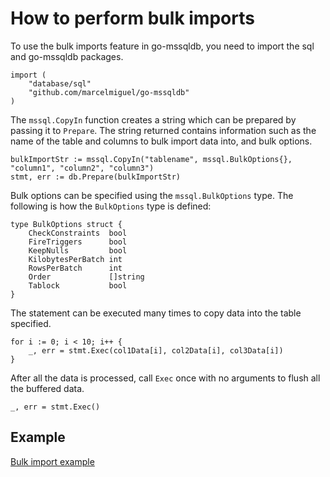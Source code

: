 # How to perform bulk imports

To use the bulk imports feature in go-mssqldb, you need to import the sql and go-mssqldb packages.

```
import (
    "database/sql"
    "github.com/marcelmiguel/go-mssqldb"
)
```

The `mssql.CopyIn` function creates a string which can be prepared by passing it to `Prepare`. The string returned contains information such as the name of the table and columns to bulk import data into, and bulk options.

```
bulkImportStr := mssql.CopyIn("tablename", mssql.BulkOptions{}, "column1", "column2", "column3")
stmt, err := db.Prepare(bulkImportStr)
```

Bulk options can be specified using the `mssql.BulkOptions` type. The following is how the `BulkOptions` type is defined:

```
type BulkOptions struct {
    CheckConstraints  bool
    FireTriggers      bool
    KeepNulls         bool
    KilobytesPerBatch int
    RowsPerBatch      int
    Order             []string
    Tablock           bool
}
```

The statement can be executed many times to copy data into the table specified.

```
for i := 0; i < 10; i++ {
	_, err = stmt.Exec(col1Data[i], col2Data[i], col3Data[i])
}
```

After all the data is processed, call `Exec` once with no arguments to flush all the buffered data.

```
_, err = stmt.Exec()
```

## Example
[Bulk import example](../bulkimport_example_test.go)